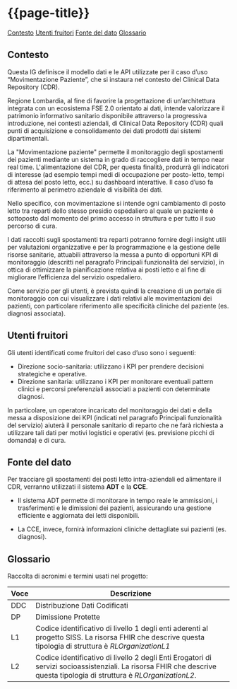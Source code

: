 # {{page-title}}
[Contesto](Contesto)
[Utenti fruitori](Utenti-fruitori)
[Fonte del dato](fonte-del-dato)
[Glossario](glossario)

## Contesto

Questa IG definisce il modello dati e le API utilizzate per il caso d’uso “Movimentazione Paziente”, che si instaura nel contesto del Clinical Data Repository (CDR).

<div class="alert alert-info">
Regione Lombardia, al fine di favorire la progettazione di un’architettura integrata con un ecosistema FSE 2.0 orientato ai dati, intende valorizzare il patrimonio informativo sanitario disponibile attraverso la progressiva introduzione, nei contesti aziendali, di Clinical Data Repository (CDR) quali punti di acquisizione e consolidamento dei dati prodotti dai sistemi dipartimentali. 
</div>

La "Movimentazione paziente" permette il monitoraggio degli spostamenti dei pazienti mediante un sistema in grado di raccogliere dati in tempo near real time. L'alimentazione del CDR, per questa finalità, produrrà gli indicatori di interesse (ad esempio tempi medi di occupazione per posto-letto, tempi di attesa del posto letto, ecc.) su dashboard interattive. Il caso d’uso fa riferimento al perimetro aziendale di visibilità dei dati. 

Nello specifico, con movimentazione si intende ogni cambiamento di posto letto tra reparti dello stesso presidio ospedaliero al quale un paziente è sottoposto dal momento del primo accesso in struttura e per tutto il suo percorso di cura.  

I dati raccolti sugli spostamenti tra reparti potranno fornire degli insight utili per valutazioni organizzative e per la programmazione e la gestione delle risorse sanitarie, attuabili attraverso la messa a punto di opportuni KPI di monitoraggio (descritti nel paragrafo Principali funzionalità del servizio), in ottica di ottimizzare la pianificazione relativa ai posti letto e al fine di migliorare l’efficienza del servizio ospedaliero. 

Come servizio per gli utenti, è prevista quindi la creazione di un portale di monitoraggio con cui visualizzare i dati relativi alle movimentazioni dei pazienti, con particolare riferimento alle specificità cliniche del paziente (es. diagnosi associata).  

## Utenti fruitori

Gli utenti identificati come fruitori del caso d’uso sono i seguenti:
- Direzione socio-sanitaria: utilizzano i KPI per prendere decisioni strategiche e operative.
- Direzione sanitaria: utilizzano i KPI per monitorare eventuali pattern clinici e percorsi preferenziali associati a pazienti con determinate diagnosi.

In particolare, un operatore incaricato del monitoraggio dei dati e della messa a disposizione dei KPI (indicati nel paragrafo Principali funzionalità del servizio) aiuterà il personale sanitario di reparto che ne farà richiesta a utilizzare tali dati per motivi logistici e operativi (es. previsione picchi di domanda) e di cura.

## Fonte del dato

Per tracciare gli spostamenti dei posti letto intra-aziendali ed alimentare il CDR, verranno utilizzati il sistema **ADT** e la **CCE**.

- Il sistema ADT permette di monitorare in tempo reale le ammissioni, i trasferimenti e le dimissioni dei pazienti, assicurando una gestione efficiente e aggiornata dei letti disponibili. 

- La CCE, invece, fornirà informazioni cliniche dettagliate sui pazienti (es. diagnosi). 


## Glossario
Raccolta di acronimi e termini usati nel progetto:
 
| Voce | Descrizione |
|---|---|
| DDC | Distribuzione Dati Codificati |
| DP | Dimissione Protette |
| L1 | Codice   identificativo di livello 1 degli enti aderenti al progetto SISS. La risorsa   FHIR che descrive questa tipologia di struttura è _RLOrganizationL1_ |
| L2 | Codice identificativo di livello 2 degli Enti Erogatori di servizi socioassistenziali. La risorsa FHIR che descrive questa tipologia di struttura è _RLOrganizationL2_. |